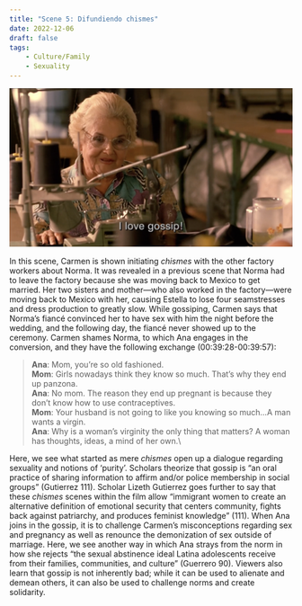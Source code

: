 ```yaml
---
title: "Scene 5: Difundiendo chismes"
date: 2022-12-06
draft: false
tags:
    - Culture/Family
    - Sexuality
---
```

![Example image](/imgs/scene2_2.png)

In this scene, Carmen is shown initiating *chismes* with the other factory workers about Norma. It was revealed in a previous scene that Norma had to leave the factory because she was moving back to Mexico to get married. Her two sisters and mother—who also worked in the factory—were moving back to Mexico with her, causing Estella to lose four seamstresses and dress production to greatly slow.  While gossiping, Carmen says that Norma’s fiancé convinced her to have sex with him the night before the wedding, and the following day, the fiancé never showed up to the ceremony. Carmen shames Norma, to which Ana engages in the conversion, and they have the following exchange (00:39:28-00:39:57):

> **Ana**: Mom, you’re so old fashioned.\
> **Mom**: Girls nowadays think they know so much. That’s why they end up panzona.\
> **Ana**: No mom. The reason they end up pregnant is because they don’t know how to use contraceptives.\
> **Mom**: Your husband is not going to like you knowing so much…A man wants a virgin.\
> **Ana**: Why is a woman’s virginity the only thing that matters? A woman has thoughts, ideas, a mind of her own.\

Here, we see what started as mere *chismes* open up a dialogue regarding sexuality and notions of ‘purity’. Scholars theorize that gossip is “an oral practice of sharing information to affirm and/or police membership in social groups” (Gutierrez 111). Scholar Lizeth Gutierrez goes further to say that these *chismes* scenes within the film allow “immigrant women to create an alternative definition of emotional security that centers community, fights back against patriarchy, and produces feminist knowledge” (111). When Ana joins in the gossip, it is to challenge Carmen’s misconceptions regarding sex and pregnancy as well as renounce the demonization of sex outside of marriage. Here, we see another way in which Ana strays from the norm in how she rejects “the sexual abstinence ideal Latina adolescents receive from their families, communities, and culture” (Guerrero 90). Viewers also learn that gossip is not inherently bad; while it can be used to alienate and demean others, it can also be used to challenge norms and create solidarity. 
